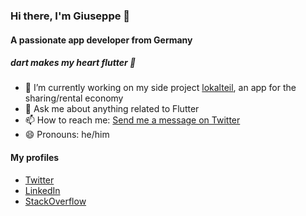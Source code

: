 ### Hi there, I'm Giuseppe 👋
#### A passionate app developer from Germany

##### dart makes my heart flutter 💙

- 🔭 I’m currently working on my side project [lokalteil](https://www.lokalteil.app/), an app for the sharing/rental economy
- 💬 Ask me about anything related to Flutter
- 📫 How to reach me: [Send me a message on Twitter](https://twitter.com/messages/compose?recipient_id=966733222389350402)
- 😄 Pronouns: he/him

#### My profiles
- [Twitter](https://twitter.com/PepeCianci)
- [LinkedIn](https://www.linkedin.com/in/giuseppe-cianci/)
- [StackOverflow](https://stackoverflow.com/users/9905602/jeppi)
